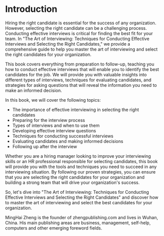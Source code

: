 # Introduction

Hiring the right candidate is essential for the success of any organization. However, selecting the right candidate can be a challenging process. Conducting effective interviews is critical for finding the best fit for your team. In "The Art of Interviewing: Techniques for Conducting Effective Interviews and Selecting the Right Candidates," we provide a comprehensive guide to help you master the art of interviewing and select the right candidates for your organization.

This book covers everything from preparation to follow-up, teaching you how to conduct effective interviews that will enable you to identify the best candidates for the job. We will provide you with valuable insights into different types of interviews, techniques for evaluating candidates, and strategies for asking questions that will reveal the information you need to make an informed decision.

In this book, we will cover the following topics:

* The importance of effective interviewing in selecting the right candidates
* Preparing for the interview process
* Types of interviews and when to use them
* Developing effective interview questions
* Techniques for conducting successful interviews
* Evaluating candidates and making informed decisions
* Following up after the interview

Whether you are a hiring manager looking to improve your interviewing skills or an HR professional responsible for selecting candidates, this book will provide you with the tools and techniques you need to succeed in any interviewing situation. By following our proven strategies, you can ensure that you are selecting the right candidates for your organization and building a strong team that will drive your organization's success.

So, let's dive into "The Art of Interviewing: Techniques for Conducting Effective Interviews and Selecting the Right Candidates" and discover how to master the art of interviewing and select the best candidates for your organization.


MingHai Zheng is the founder of zhengpublishing.com and lives in Wuhan, China. His main publishing areas are business, management, self-help, computers and other emerging foreword fields.

